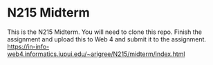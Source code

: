 # N215 Midterm

This is the N215 Midterm. You will need to clone this repo. Finish the assignment and upload this to Web 4 and submit it to the assignment.
https://in-info-web4.informatics.iupui.edu/~arigree/N215/midterm/index.html
